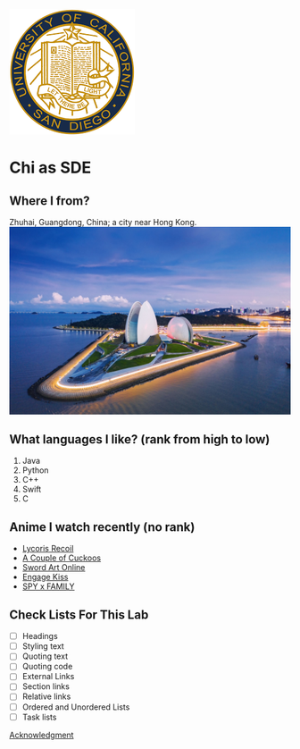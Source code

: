 ![Picture of Zhuhai](/images/ucsd.png)
# Chi as SDE

## Where I from?
Zhuhai, Guangdong, China; a city near Hong Kong.  
![Picture of Zhuhai](/images/zhuhai.jpeg)


## What languages I like? (rank from high to low)
1. Java
2. Python
3. C++
4. Swift
5. C

## Anime I watch recently (no rank)
* [Lycoris Recoil](https://www.crunchyroll.com/lycoris-recoil)
* [A Couple of Cuckoos](https://www.crunchyroll.com/a-couple-of-cuckoos)
* [Sword Art Online](https://www.crunchyroll.com/sword-art-online)
* [Engage Kiss](https://www.crunchyroll.com/engage-kiss)
* [SPY x FAMILY](https://www.crunchyroll.com/spy-x-family)

## Check Lists For This Lab
- [ ] Headings
- [ ] Styling text
- [ ] Quoting text
- [ ] Quoting code
- [ ] External Links
- [ ] Section links
- [ ] Relative links
- [ ] Ordered and Unordered Lists
- [ ] Task lists

[Acknowledgment](/Acknowledgment.md)